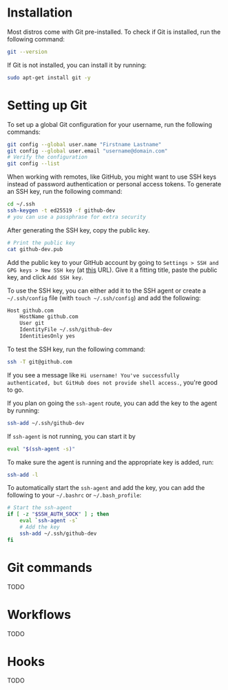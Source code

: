 # Installation

Most distros come with Git pre-installed. To check if Git is installed, run the following command:

```sh
git --version
```

If Git is not installed, you can install it by running:

```sh
sudo apt-get install git -y
```

# Setting up Git

To set up a global Git configuration for your username, run the following commands:

```sh
git config --global user.name "Firstname Lastname"
git config --global user.email "username@domain.com"
# Verify the configuration
git config --list
```

When working with remotes, like GitHub, you might want to use SSH keys instead of password authentication or personal access tokens. To generate an SSH key, run the following command:

```sh
cd ~/.ssh
ssh-keygen -t ed25519 -f github-dev
# you can use a passphrase for extra security
```

After generating the SSH key, copy the public key.

```sh
# Print the public key
cat github-dev.pub
```

Add the public key to your GitHub account by going to `Settings > SSH and GPG keys > New SSH key` (at [this](https://github.com/settings/keys) URL). Give it a fitting title, paste the public key, and click `Add SSH key`.

To use the SSH key, you can either add it to the SSH agent or create a `~/.ssh/config` file (with `touch ~/.ssh/config`) and add the following:

```sh
Host github.com
	HostName github.com
	User git
	IdentityFile ~/.ssh/github-dev
	IdentitiesOnly yes
```

To test the SSH key, run the following command:

```sh
ssh -T git@github.com
```

If you see a message like `Hi username! You've successfully authenticated, but GitHub does not provide shell access.`, you're good to go.

If you plan on going the `ssh-agent` route, you can add the key to the agent by running:

```sh
ssh-add ~/.ssh/github-dev
```

If `ssh-agent` is not running, you can start it by

```sh
eval "$(ssh-agent -s)"
```

To make sure the agent is running and the appropriate key is added, run:

```sh
ssh-add -l
```

To automatically start the `ssh-agent` and add the key, you can add the following to your `~/.bashrc` or `~/.bash_profile`:

```sh
# Start the ssh-agent
if [ -z "$SSH_AUTH_SOCK" ] ; then
	eval `ssh-agent -s`
	# Add the key
	ssh-add ~/.ssh/github-dev
fi
```

# Git commands

TODO

# Workflows

TODO

# Hooks

TODO
